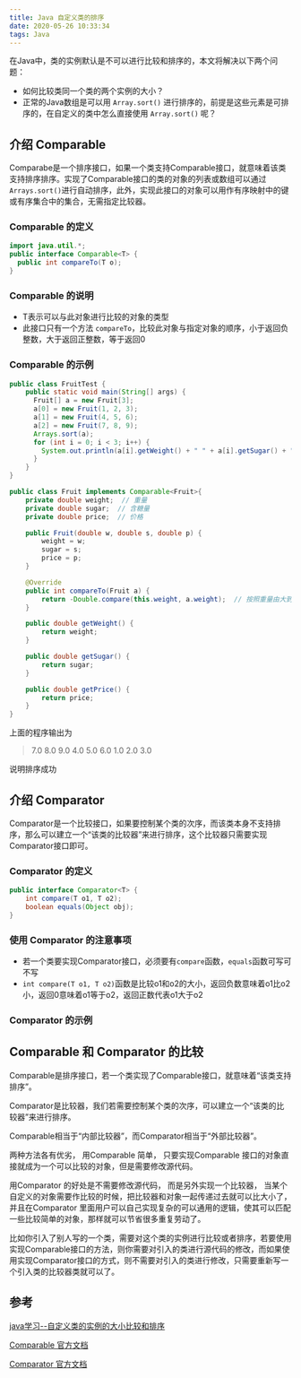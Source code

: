 ```yaml
---
title: Java 自定义类的排序
date: 2020-05-26 10:33:34
tags: Java
---
```


在Java中，类的实例默认是不可以进行比较和排序的，本文将解决以下两个问题：

- 如何比较类同一个类的两个实例的大小？
- 正常的Java数组是可以用 `Array.sort()` 进行排序的，前提是这些元素是可排序的，在自定义的类中怎么直接使用 `Array.sort()` 呢？
<!--more-->

## 介绍 Comparable

Comparabe是一个排序接口，如果一个类支持Comparable接口，就意味着该类支持排序排序。实现了Comparable接口的类的对象的列表或数组可以通过`Arrays.sort()`进行自动排序，此外，实现此接口的对象可以用作有序映射中的键或有序集合中的集合，无需指定比较器。

### Comparable 的定义

```java
import java.util.*;
public interface Comparable<T> {
  public int compareTo(T o);
}
```

### Comparable 的说明

- T表示可以与此对象进行比较的对象的类型
- 此接口只有一个方法 `compareTo`，比较此对象与指定对象的顺序，小于返回负整数，大于返回正整数，等于返回0

### Comparable 的示例

```java
public class FruitTest {
    public static void main(String[] args) {
      Fruit[] a = new Fruit[3];
      a[0] = new Fruit(1, 2, 3);
      a[1] = new Fruit(4, 5, 6);
      a[2] = new Fruit(7, 8, 9);
      Arrays.sort(a);
      for (int i = 0; i < 3; i++) {
        System.out.println(a[i].getWeight() + " " + a[i].getSugar() + " " + a[i].getPrice());
      }
    }
}

public class Fruit implements Comparable<Fruit>{
    private double weight;  // 重量
    private double sugar;  // 含糖量
    private double price;  // 价格

    public Fruit(double w, double s, double p) {
        weight = w;
        sugar = s;
        price = p;
    }

    @Override
    public int compareTo(Fruit a) {
        return -Double.compare(this.weight, a.weight);  // 按照重量由大到小进行排序
    }

    public double getWeight() {
        return weight;
    }

    public double getSugar() {
        return sugar;
    }

    public double getPrice() {
        return price;
    }
}
```

上面的程序输出为

> 7.0 8.0 9.0
> 4.0 5.0 6.0
> 1.0 2.0 3.0

说明排序成功

## 介绍 Comparator

Comparator是一个比较接口，如果要控制某个类的次序，而该类本身不支持排序，那么可以建立一个“该类的比较器”来进行排序，这个比较器只需要实现Comparator接口即可。

### Comparator 的定义

```java
public interface Comparator<T> {
    int compare(T o1, T o2);
    boolean equals(Object obj);
}
```

### 使用 Comparator 的注意事项

- 若一个类要实现Comparator接口，必须要有`compare`函数，`equals`函数可写可不写
- `int compare(T o1, T o2)`函数是比较o1和o2的大小，返回负数意味着o1比o2小，返回0意味着o1等于o2，返回正数代表o1大于o2

### Comparator 的示例

## Comparable 和 Comparator 的比较

Comparable是排序接口，若一个类实现了Comparable接口，就意味着“该类支持排序”。

Comparator是比较器，我们若需要控制某个类的次序，可以建立一个“该类的比较器”来进行排序。

Comparable相当于“内部比较器”，而Comparator相当于“外部比较器”。

两种方法各有优劣， 用Comparable 简单， 只要实现Comparable 接口的对象直接就成为一个可以比较的对象，但是需要修改源代码。

用Comparator 的好处是不需要修改源代码， 而是另外实现一个比较器， 当某个自定义的对象需要作比较的时候，把比较器和对象一起传递过去就可以比大小了， 并且在Comparator 里面用户可以自己实现复杂的可以通用的逻辑，使其可以匹配一些比较简单的对象，那样就可以节省很多重复劳动了。

比如你引入了别人写的一个类，需要对这个类的实例进行比较或者排序，若要使用实现Comparable接口的方法，则你需要对引入的类进行源代码的修改，而如果使用实现Comparator接口的方式，则不需要对引入的类进行修改，只需要重新写一个引入类的比较器类就可以了。

## 参考

[java学习--自定义类的实例的大小比较和排序](https://www.cnblogs.com/gaoBlog/p/10754935.html)

[Comparable 官方文档](https://docs.oracle.com/javase/8/docs/api/java/lang/Comparable.html?is-external=true)

[Comparator 官方文档](https://docs.oracle.com/javase/1.5.0/docs/api/java/util/Comparator.html)
